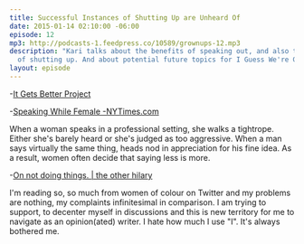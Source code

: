 ```yaml
---
title: Successful Instances of Shutting Up are Unheard Of
date: 2015-01-14 02:10:00 -06:00
episode: 12
mp3: http://podcasts-1.feedpress.co/10589/grownups-12.mp3
description: "Kari talks about the benefits of speaking out, and also the benefits
  of shutting up. And about potential future topics for I Guess We're Grown-Ups Now."
layout: episode
---
```


-[It Gets Better Project][1]

-[Speaking While Female -NYTimes.com][2]

When a woman speaks in a professional setting, she walks a tightrope. Either she's barely heard or she's judged as too aggressive. When a man says virtually the same thing, heads nod in appreciation for his fine idea. As a result, women often decide that saying less is more.

-[On not doing things. | the other hilary][3]

I'm reading so, so much from women of colour on Twitter and my problems are nothing, my complaints infinitesimal in comparison. I am trying to support, to decenter myself in discussions and this is new territory for me to navigate as an opinion(ated) writer. I hate how much I use "I". It's always bothered me.

[1]: http://www.itgetsbetter.org/
[2]: http://www.nytimes.com/2015/01/11/opinion/sunday/speaking-while-female.html
[3]: http://theotherhilary.ca/on-not-writing/
